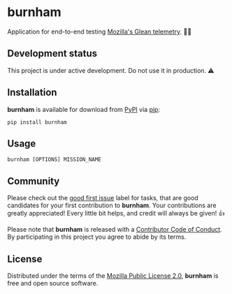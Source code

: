 # burnham

Application for end-to-end testing [Mozilla's Glean telemetry][Glean]. 👩‍🚀

## Development status

This project is under active development. Do not use it in production. ⚠️

## Installation

**burnham** is available for download from [PyPI][PyPI] via [pip][pip]:

```text
pip install burnham
```

## Usage

```text
burnham [OPTIONS] MISSION_NAME
```

## Community

Please check out the [good first issue][good first issue] label for tasks, that
are good candidates for your first contribution to **burnham**. Your
contributions are greatly appreciated! Every little bit helps, and credit will
always be given! 👍

Please note that **burnham** is released with a [Contributor Code of
Conduct][code of conduct]. By participating in this project you agree to abide
by its terms.

## License

Distributed under the terms of the [Mozilla Public License 2.0][license],
**burnham** is free and open source software.

[Glean]: https://mozilla.github.io/glean/book/index.html
[PyPI]: https://pypi.org/project/burnham/
[pip]: https://pypi.org/project/pip/
[good first issue]: https://github.com/hackebrot/burnham/labels/good%20first%20issue
[code of conduct]: https://github.com/hackebrot/burnham/blob/master/CODE_OF_CONDUCT.md
[license]: https://github.com/hackebrot/burnham/blob/master/application/LICENSE

